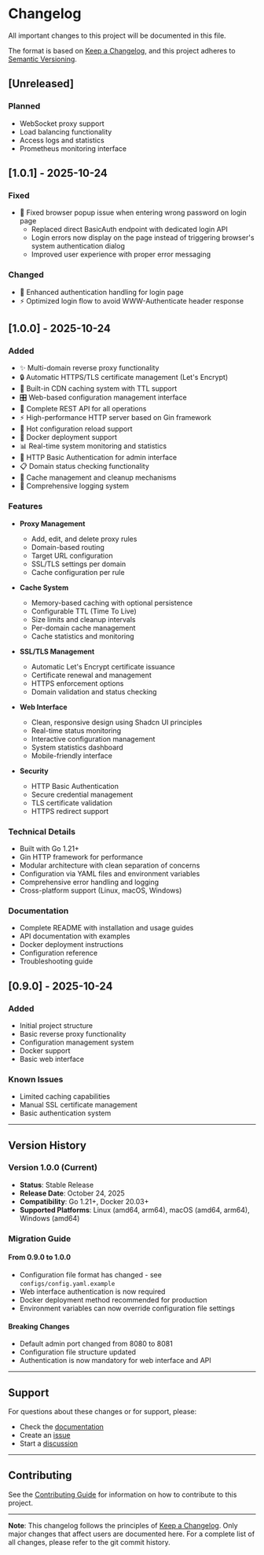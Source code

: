# Changelog

All important changes to this project will be documented in this file.

The format is based on [Keep a Changelog](https://keepachangelog.com/en/1.0.0/),
and this project adheres to [Semantic Versioning](https://semver.org/spec/v2.0.0.html).

## [Unreleased]

### Planned
- WebSocket proxy support
- Load balancing functionality
- Access logs and statistics
- Prometheus monitoring interface

## [1.0.1] - 2025-10-24

### Fixed
- 🐛 Fixed browser popup issue when entering wrong password on login page
  - Replaced direct BasicAuth endpoint with dedicated login API
  - Login errors now display on the page instead of triggering browser's system authentication dialog
  - Improved user experience with proper error messaging

### Changed
- 🔧 Enhanced authentication handling for login page
- ⚡ Optimized login flow to avoid WWW-Authenticate header response

## [1.0.0] - 2025-10-24

### Added
- ✨ Multi-domain reverse proxy functionality
- 🔒 Automatic HTTPS/TLS certificate management (Let's Encrypt)
- 💾 Built-in CDN caching system with TTL support
- 🎛️ Web-based configuration management interface
- 📡 Complete REST API for all operations
- ⚡ High-performance HTTP server based on Gin framework
- 🔧 Hot configuration reload support
- 🐳 Docker deployment support
- 📊 Real-time system monitoring and statistics
- 🔐 HTTP Basic Authentication for admin interface
- 📋 Domain status checking functionality
- 🔄 Cache management and cleanup mechanisms
- 📝 Comprehensive logging system

### Features
- **Proxy Management**
  - Add, edit, and delete proxy rules
  - Domain-based routing
  - Target URL configuration
  - SSL/TLS settings per domain
  - Cache configuration per rule

- **Cache System**
  - Memory-based caching with optional persistence
  - Configurable TTL (Time To Live)
  - Size limits and cleanup intervals
  - Per-domain cache management
  - Cache statistics and monitoring

- **SSL/TLS Management**
  - Automatic Let's Encrypt certificate issuance
  - Certificate renewal and management
  - HTTPS enforcement options
  - Domain validation and status checking

- **Web Interface**
  - Clean, responsive design using Shadcn UI principles
  - Real-time status monitoring
  - Interactive configuration management
  - System statistics dashboard
  - Mobile-friendly interface

- **Security**
  - HTTP Basic Authentication
  - Secure credential management
  - TLS certificate validation
  - HTTPS redirect support

### Technical Details
- Built with Go 1.21+
- Gin HTTP framework for performance
- Modular architecture with clean separation of concerns
- Configuration via YAML files and environment variables
- Comprehensive error handling and logging
- Cross-platform support (Linux, macOS, Windows)

### Documentation
- Complete README with installation and usage guides
- API documentation with examples
- Docker deployment instructions
- Configuration reference
- Troubleshooting guide

## [0.9.0] - 2025-10-24

### Added
- Initial project structure
- Basic reverse proxy functionality
- Configuration management system
- Docker support
- Basic web interface

### Known Issues
- Limited caching capabilities
- Manual SSL certificate management
- Basic authentication system

---

## Version History

### Version 1.0.0 (Current)
- **Status**: Stable Release
- **Release Date**: October 24, 2025
- **Compatibility**: Go 1.21+, Docker 20.03+
- **Supported Platforms**: Linux (amd64, arm64), macOS (amd64, arm64), Windows (amd64)

### Migration Guide

#### From 0.9.0 to 1.0.0
- Configuration file format has changed - see `configs/config.yaml.example`
- Web interface authentication is now required
- Docker deployment method recommended for production
- Environment variables can now override configuration file settings

#### Breaking Changes
- Default admin port changed from 8080 to 8081
- Configuration file structure updated
- Authentication is now mandatory for web interface and API

---

## Support

For questions about these changes or for support, please:
- Check the [documentation](README.md)
- Create an [issue](https://github.com/chentyke/saddy/issues)
- Start a [discussion](https://github.com/chentyke/saddy/discussions)

---

## Contributing

See the [Contributing Guide](CONTRIBUTING.md) for information on how to contribute to this project.

---

**Note**: This changelog follows the principles of [Keep a Changelog](https://keepachangelog.com/). Only major changes that affect users are documented here. For a complete list of all changes, please refer to the git commit history.